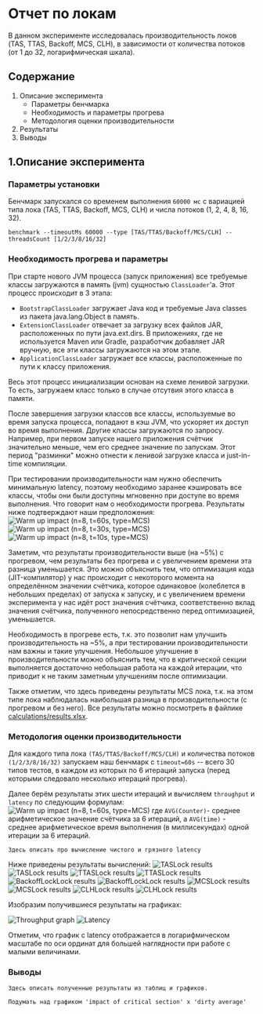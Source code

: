 # Отчет по локам
В данном эксперименте исследовалась производительность локов (TAS, TTAS, Backoff, MCS, CLH),
в зависимости от количества потоков (от 1 до 32, логарифмическая шкала).

## Содержание
1. Описание эксперимента
   - Параметры бенчмарка
   - Необходимость и параметры прогрева
   - Методология оценки производительности
2. Результаты
3. Выводы

## 1.Описание эксперимента
### Параметры установки
Бенчмарк запускался со временем выполнения `60000 мс` с вариацией типа лока (TAS, TTAS, Backoff, MCS, CLH)
и числа потоков (1, 2, 4, 8, 16, 32).
```shell
benchmark --timeoutMs 60000 --type [TAS/TTAS/Backoff/MCS/CLH] --threadsCount [1/2/3/8/16/32]
```

### Необходимость прогрева и параметры
При старте нового JVM процесса (запуск приложения) все требуемые классы загружаются в память (jvm) сущностью `ClassLoader`'а.
Этот процесс происходит в 3 этапа:
- `BootstrapClassLoader` загружает Java код и требуемые Java classes из пакета java.lang.Object в память.
- `ExtensionClassLoader` отвечает за загрузку всех файлов JAR, расположенных по пути java.ext.dirs.
В приложениях, где не используется Maven или Gradle, разработчик добавляет JAR вручную, все эти классы загружаются на этом этапе.
- `ApplicationClassLoader` загружает все классы, расположенные по пути к классу приложения.

Весь этот процесс инициализации основан на схеме ленивой загрузки. То есть, загружаем класс только в случае отсутвия этого класса в памяти.

После завершения загрузки классов все классы, используемые во время запуска процесса, попадают в кэш
JVM, что ускоряет их доступ во время выполнения. Другие классы загружаются по запросу.
Например, при первом запуске нашего приложения счётчик значительно меньше, чем его среднее значение
по запускам. Этот период "разминки" можно отнести к ленивой загрузке класса и just-in-time компиляции.

При тестировании производительности нам нужно обеспечить минимальную latency, поэтому необходимо
заранее кэшировать все классы, чтобы они были доступны мгновенно при доступе во время выполнения.
Что говорит нам о необходимости прогрева. Результаты ниже подтверждают наши предположения:
![Warm up impact (n=8, t=60s, type=MCS)](images/img.png)
![Warm up impact (n=8, t=30s, type=MCS)](images/img_113.png)
![Warm up impact (n=8, t=10s, type=MCS)](images/img_112.png)

Заметим, что результаты производительности выше (на ~5%) с прогревом, чем результаты без прогрева и с увеличением
времени эта разница уменьшается. Это можно объяснить тем, что оптимизация кода (JIT-компилятор) у нас происходит
с некоторого момента на определённом значении счётчика, которое одинаковое (колеблется в небольших
пределах) от запуска к запуску, и с увеличением времени эксперимента у нас идёт рост значения
счётчика, соответственно вклад значения счётчика, полученного непосредственно перед оптимизацией,
уменьшается.

Необходимость в прогреве есть, т.к. это позволит нам улучшить производительность на ~5%, а при тестировании
производительности нам важны и такие улучшения. Небольшое улучшение в производительности можно объяснить тем, что
в критической секции выполняется достаточно небольшая работа на каждой итерации, что приводит к не таким
заметным улучшениям после оптимизации.

Также отметим, что здесь приведены результаты MCS лока, т.к. на этом типе лока наблюдалась
наибольшая разница в производительности (с прогревом и без него). Все результаты можно посмотреть
в файлике [calculations/results.xlsx](calculations/Results.xlsx).

### Методология оценки производительности

Для каждого типа лока `(TAS/TTAS/Backoff/MCS/CLH)` и количества потоков `(1/2/3/8/16/32)` запускаем
наш бенчмарк с `timeout=60s` -- всего 30 типов тестов, в каждом из которых по 6 итераций запуска
(перед которыми следовало несколько итераций прогрева).

Далее берём результаты этих шести итераций и вычисляем `throughput` и `latency` по следующим формулам:
![Warm up impact (n=8, t=60s, type=MCS)](images/img_2.png)
где `AVG(Counter)`- среднее арифметическое значение счётчика за 6 итераций, а `AVG(time)` - среднее
арифметическое время выполнения (в миллисекундах) одной итерации за 6 итераций.

`Здесь описать про вычисление чистого и грязного latency`

Ниже приведены результаты вычислений:
![TASLock results](images/results_1.png)
![TASLock results](images/results_1_1.png)
![TTASLock results](images/results_2.png)
![TTASLock results](images/results_2_1.png)
![BackoffLockLock results](images/results_3.png)
![BackoffLockLock results](images/results_3_1.png)
![MCSLock results](images/results_4.png)
![MCSLock results](images/results_4_1.png)
![CLHLock results](images/results_5.png)
![CLHLock results](images/results_5_1.png)

Изобразим получившиеся результаты на графиках:

![Throughput graph](images/throughput_graph.png)
![Latency](images/latency_graph.png)

Отметим, что график с latency отображается в логарифмическом масштабе по оси ординат для
большей наглядности при работе с малыми величинами.

### Выводы

`Здесь описать полученные результаты из таблиц и графиков.`

`Подумать над графиком 'impact of critical section' x 'dirty average'`
